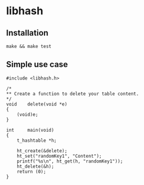 # libhash

## Installation

    make && make test

## Simple use case

    #include <libhash.h>

    /*
    ** Create a function to delete your table content.
    */
    void    delete(void *e)
    {
        (void)e;
    }

    int     main(void)
    {
        t_hashtable *h;

        ht_create(&delete);
        ht_set("randomKey1", "Content");
        printf("%s\n", ht_get(h, "randomKey1"));
        ht_delete(&h);
        return (0);
    }
